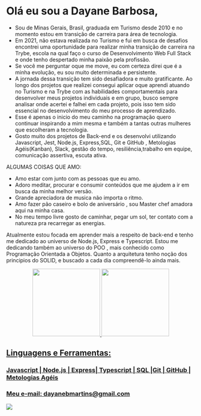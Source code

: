 # Olá eu sou a Dayane Barbosa,

* Sou de Minas Gerais, Brasil, graduada em Turismo desde  2010 e no momento estou em transição de carreira para área de tecnologia.
* Em 2021, não estava realizada no Turismo e fui em  busca de desafios  encontrei uma  oportunidade para realizar minha transição de carreira na Trybe, escola na qual faço o curso de  Desenvolvimento Web Full Stack  e onde tenho despertado minha paixão pela profissão. 
* Se você me perguntar oque me move, eu com certeza direi que é a minha evolução, eu sou muito determinada e persistente. 
* A jornada dessa transição tem sido desafiadora e muito gratificante. Ao longo dos projetos que realizei consegui aplicar oque aprendi atuando no Turismo e na Trybe com as habilidades comportamentais para desenvolver meus projetos individuais e em grupo, busco sempre analisar onde acertei e falhei em cada projeto, pois isso tem sido essencial  no desenvolvimento do meu processo de aprendizado.
* Esse é apenas o inicio do meu caminho na programação quero continuar inspirando a mim mesma e também a tantas outras mulheres  que escolheram a tecnologia.
* Gosto muito dos projetos de Back-end e os desenvolvi utilizando Javascript, Jest, Node.js, Express,SQL, Git e GitHub , Metologias Agéis(Kanban), Slack, gestão do tempo, resiliência,trabalho em equipe, comunicação assertiva, escuta ativa.

ALGUMAS COISAS QUE AMO:

* Amo estar com junto com as pessoas que eu amo.
* Adoro meditar, procurar e consumir conteúdos que me ajudem a ir em busca da minha melhor versão.
* Grande apreciadora de musica não importa o ritmo.
* Amo fazer pão caseiro e bolo de aniversário , sou Master chef amadora aqui na minha casa.
* No meu tempo livre gosto de caminhar, pegar um sol, ter contato com a natureza pra recarregar as energias.

Atualmente estou focada em aprender mais a respeito de back-end e tenho me dedicado ao universo de Node.js, Express e Typescript.  Estou me dedicando também ao universo do POO , mais conhecido como  Programação Orientada a Objetos. Quanto a arquitetura tenho noção dos principios do SOLID, e buscado  a cada dia compreendê-lo ainda mais.

<div align="center">
  <a href="https://github.com/DAYANE1130">
  <img height="180em" src="https://github-readme-stats.vercel.app/api?username=dayane1130&show_icons=true&theme=dracula&include_all_commits=true&count_private=true"/>
  <img height="180em" src="https://github-readme-stats.vercel.app/api/top-langs/?username=dayane1130&layout=compact&langs_count=7&theme=dracula"/>
</div>

<h2>
Linguagens e Ferramentas:
</h2> 
<h3>
Javascript | Node.js | Express| Typescript | SQL |Git | GitHub | Metologias Agéis
</h3>
  <h3>
Meu e-mail: dayanebmartins@gmail.com 
</h3>

<div> 
  <a href=https://www.linkedin.com/in/barbosa-dayane/ target="_blank"><img src="https://img.shields.io/badge/-LinkedIn-%230077B5?style=for-the-badge&logo=linkedin&logoColor=white" target="_blank"></a> 
 
 
</div>
